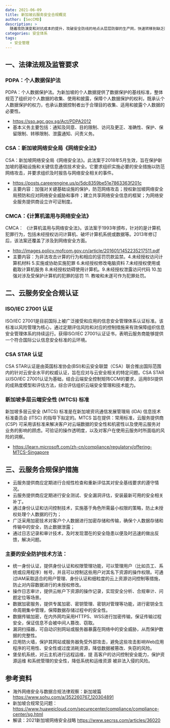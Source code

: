 ```yaml
---
date: 2021-06-09
title: 新加坡云服务安全合规概览
author: [SecCMD]
description: >
  随着攻防演变和对抗成本的提升，攻破安全防线的地点从层层防御的生产网，快速转移到缺乏防护的个人终端。近期的多起网络钓鱼事件，逐步展现出社工攻击的威力，必然会成为企业新的防御重心。
categories: 安全体系
tags:
  - 安全管理
---
```


## 一、法律法规及监管要求

### PDPA：个人数据保护法

PDPA：个人数据保护法。为新加坡的个人数据提供了数据保护的基线标准，整体规范了组织对个人数据的收集、使用和披露，保障个人数据保护的权利，既承认个人数据保护的权力，也承认数据控制者出于合理目的收集、适用和披露个人数据的必要性。
- https://sso.agc.gov.sg/Act/PDPA2012
- 基本义务主要包括：通知及同意、目的限制、访问及更正、准确性、保护、保留限制、转移限制、泄露通知、问责义务。

### CSA：新加坡网络安全局《网络安全法》

CSA：新加坡网络安全局《网络安全法》。此法案于2018年5月生效，旨在保护新加坡的基础设施和关键信息通信技术安全。它要求组织实施必要的安全措施以防范网络攻击，并要求组织及时报告与网络安全相关的事件。
- https://posts.careerengine.us/p/5dc8359be51e7863363f201c
- 主要内容：加强对关键基础设施的保护，防范网络攻击；授权新加坡网络安全局预防和应对网络安全威胁和事件；建立共享网络安全信息的框架；为网络安全服务提供商设立许可证制度。

### CMCA：《计算机滥用与网络安全法》

CMCA： 《计算机滥用与网络安全法》。该法案于1993年颁布，针对的是计算机犯罪行为，包括未经授权访问计算机、破坏计算机系统或数据等。2013年修订后，该法案还覆盖了涉及到网络安全方面。
- http://images.policy.mofcom.gov.cn/article/201601/1452235217511.pdf
- 主要内容：为非法攻击计算的行为和相应的惩罚罚款监禁。4.未经授权访问计算机材料 5.实施或协助实施犯罪 6.未经授权修改电脑资料 7.未经授权使⽤或截取计算机服务  8.未经授权妨碍使⽤计算机。9.未经授权泄露访问代码 10.加强对涉及受保护计算机的犯罪的惩罚 11. 教唆和未遂可作为犯罪处罚。

## 二、云服务安全合规认证

### ISO/IEC 27001 认证

ISO/IEC 27001是目前国际上被广泛接受和应用的信息安全管理体系认证标准。该标准以风险管理为核心，通过定期评估风险和对应的控制措施来有效保障组织信息安全管理体系的持续运行。获得ISO/IEC 27001认证证书，表明云服务商能够提供一个符合国际公认信息安全标准的云环境。

### CSA STAR 认证

CSA STAR认证是由英国标准协会(BSI)和云安全联盟（CSA）联合推出国际范围内的针对云安全水平的权威认证，旨在应对与云安全相关的特定问题。CSA STAR以ISO/IEC 27001认证为基础，结合云端安全控制矩阵CCM的要求，运用BSI提供的成熟度模型和评估方法，综合评估组织云端安全管理和技术能力。

### 新加坡多层云端安全性 (MTCS) 标准

新加坡多层云安全 (MTCS) 标准是在新加坡资讯通信发展管理局 (IDA) 信息技术标准委员会 (ITSC) 的指导下拟定的。MTCS 旨在提供：常用标准，云服务提供商 (CSP) 可采用该标准来解决客户对云端数据的安全性和机密性以及使用云服务对业务的影响的顾虑。可验证的操作透明度，以及对客户在使用云服务时所面临的风险的洞察。
- https://learn.microsoft.com/zh-cn/compliance/regulatory/offering-MTCS-Singapore

## 三、云服务合规保护措施

- 云服务提供商应定期进行合规性检查和重新评估其对安全基线要求的遵守情况。
- 云服务提供商应定期进行安全测试、安全漏洞评估，安装最新可用的安全相关补丁。
- 通过身份认证和访问控制技术，实施基于角色所需最小权限的策略，防止未授权处理个人数据的行为；
- 广泛采用加密技术对客户个人数据进行加密存储和传输，确保个人数据存储和传输中的安全，防⽌数据泄露；
- 通过日志记录和审计技术，及时发现潜在的安全隐患以便及时迅速的做出反馈，解决问题。

### 主要的安全防护技术方法：
- 统一身份认证，提供身份认证和权限管理功能，可以管理用户（比如员工、系统或应用程序）帐号，并且可以控制这些用户对其名下资源的操作权限。可通过IAM采取适合的用户管理、身份认证和细粒度的云上资源访问控制等措施，防止对内容数据进行的未授权修改。
- 操作日志审计，提供云帐户下资源的操作记录，实现安全分析、合规审计、问题定位等场景。
- 数据加密服务，提供专属加密、密钥管理、密钥对管理等功能，进行密钥全生命周期集中管理，保障数据存储过程中的安全性。
- 数据传输加密，在内外网均采用HTTPS、WSS进行加密传输，保证传输过程安全，保证信息不会被中间人篡改、窃取。
- 漏洞扫描器，可自动识别网站或服务器暴露在网络中的安全威胁，从而保护数据的完整性。
- 应用防火墙，保护其网站或服务器免受外部攻击，避免这些攻击影响Web应用程序的可用性、安全性或过度消耗资源，降低数据被篡改、失窃的风险。
- 堡垒机系统，对云主机进行远程运维，提 高客户的访问控制安全能力，保护资源运维 和系统管理的安全性，降低系统和运维资源 被非法入侵的风险。 

## 参考资料

- 海外网络安全与数据合规法律观察：新加坡篇 https://www.sohu.com/a/352260767_120304891
- 新加坡合规常见问题：https://www.huaweicloud.com/securecenter/compliance/compliance-center/sg.html
- 解读：2021新加坡网络安全战略 https://www.secrss.com/articles/36020


